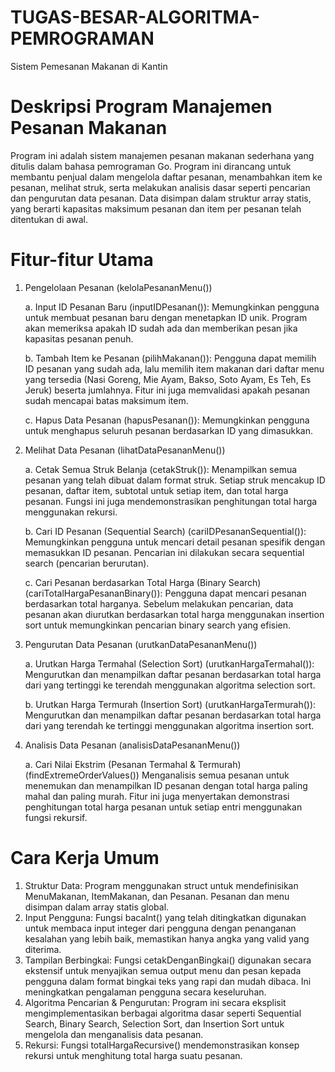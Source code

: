 # TUGAS-BESAR-ALGORITMA-PEMROGRAMAN
Sistem Pemesanan Makanan di Kantin 

# Deskripsi Program Manajemen Pesanan Makanan
Program ini adalah sistem manajemen pesanan makanan sederhana yang ditulis dalam bahasa pemrograman Go. Program ini dirancang untuk membantu penjual  dalam mengelola daftar pesanan, menambahkan item ke pesanan, melihat struk, serta melakukan analisis dasar seperti pencarian dan pengurutan data pesanan. Data disimpan dalam struktur array statis, yang berarti kapasitas maksimum pesanan dan item per pesanan telah ditentukan di awal.

# Fitur-fitur Utama
1. Pengelolaan Pesanan (kelolaPesananMenu())
   
   a. Input ID Pesanan Baru (inputIDPesanan()): Memungkinkan pengguna untuk
   membuat pesanan baru dengan menetapkan ID unik. Program akan memeriksa apakah
   ID sudah ada dan memberikan pesan jika kapasitas pesanan penuh.
   
   b. Tambah Item ke Pesanan (pilihMakanan()): Pengguna dapat memilih ID pesanan
   yang sudah ada, lalu memilih item makanan dari daftar menu yang tersedia (Nasi
   Goreng, Mie Ayam, Bakso, Soto Ayam, Es Teh, Es Jeruk) beserta jumlahnya. Fitur
   ini juga memvalidasi apakah pesanan sudah mencapai batas maksimum item.
   
   c. Hapus Data Pesanan (hapusPesanan()): Memungkinkan pengguna untuk menghapus
   seluruh pesanan berdasarkan ID yang dimasukkan.

2. Melihat Data Pesanan (lihatDataPesananMenu())
   
   a. Cetak Semua Struk Belanja (cetakStruk()): Menampilkan semua pesanan yang
   telah dibuat dalam format struk. Setiap struk mencakup ID pesanan, daftar item,
   subtotal untuk setiap item, dan total harga pesanan. Fungsi ini juga
   mendemonstrasikan penghitungan total harga menggunakan rekursi.
   
   b. Cari ID Pesanan (Sequential Search) (cariIDPesananSequential()):
   Memungkinkan pengguna untuk mencari detail pesanan spesifik dengan memasukkan
   ID pesanan. Pencarian ini dilakukan secara sequential search (pencarian
   berurutan).
   
   c. Cari Pesanan berdasarkan Total Harga (Binary Search)
   (cariTotalHargaPesananBinary()): Pengguna dapat mencari pesanan berdasarkan
   total harganya. Sebelum melakukan pencarian, data pesanan akan diurutkan
   berdasarkan total harga menggunakan insertion sort untuk memungkinkan pencarian
   binary search yang efisien.
   
3. Pengurutan Data Pesanan (urutkanDataPesananMenu())
   
   a. Urutkan Harga Termahal (Selection Sort) (urutkanHargaTermahal()):
   Mengurutkan dan menampilkan daftar pesanan berdasarkan total harga dari yang
   tertinggi ke terendah menggunakan algoritma selection sort.
   
   b. Urutkan Harga Termurah (Insertion Sort) (urutkanHargaTermurah()):
   Mengurutkan dan menampilkan daftar pesanan berdasarkan total harga dari yang
   terendah ke tertinggi menggunakan algoritma insertion sort.
   
4. Analisis Data Pesanan (analisisDataPesananMenu())
   
   a. Cari Nilai Ekstrim (Pesanan Termahal & Termurah) (findExtremeOrderValues())
   Menganalisis semua pesanan untuk menemukan dan menampilkan ID pesanan dengan
   total harga paling mahal dan paling murah. Fitur ini juga menyertakan
   demonstrasi penghitungan total harga pesanan untuk setiap entri menggunakan
   fungsi rekursif.

# Cara Kerja Umum
1. Struktur Data: Program menggunakan struct untuk mendefinisikan MenuMakanan,
   ItemMakanan, dan Pesanan. Pesanan dan menu disimpan dalam array statis global.
2. Input Pengguna: Fungsi bacaInt() yang telah ditingkatkan digunakan untuk
   membaca input integer dari pengguna dengan penanganan kesalahan yang lebih
   baik, memastikan hanya angka yang valid yang diterima.
3. Tampilan Berbingkai: Fungsi cetakDenganBingkai() digunakan secara ekstensif
   untuk menyajikan semua output menu dan pesan kepada pengguna dalam format
   bingkai teks yang rapi dan mudah dibaca. Ini meningkatkan pengalaman pengguna
   secara keseluruhan.
4. Algoritma Pencarian & Pengurutan: Program ini secara eksplisit
   mengimplementasikan berbagai algoritma dasar seperti Sequential Search, Binary
   Search, Selection Sort, dan Insertion Sort untuk mengelola dan menganalisis
   data pesanan.
5. Rekursi: Fungsi totalHargaRecursive() mendemonstrasikan konsep rekursi untuk
   menghitung total harga suatu pesanan.
